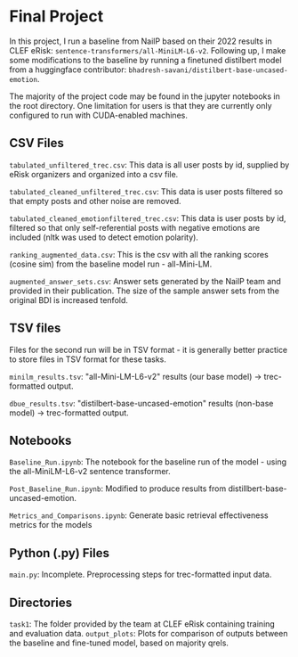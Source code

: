 # Final Project

In this project, I run a baseline from NailP based on their 2022 results in CLEF eRisk: `sentence-transformers/all-MiniLM-L6-v2`.
Following up, I make some modifications to the baseline by running a finetuned distilbert model from a huggingface contributor: 
`bhadresh-savani/distilbert-base-uncased-emotion`. 

The majority of the project code may be found in the jupyter notebooks in the root directory. 
One limitation for users is that they are currently only configured to run with CUDA-enabled machines. 

## CSV Files

`tabulated_unfiltered_trec.csv`: This data is all user posts by id, supplied by eRisk organizers and organized into a csv file.

`tabulated_cleaned_unfiltered_trec.csv`: This data is user posts filtered so that empty posts and other noise are removed.

`tabulated_cleaned_emotionfiltered_trec.csv`: This data is user posts by id, filtered so that only self-referential posts with negative emotions are included (nltk was used to detect emotion polarity).

`ranking_augmented_data.csv`: This is the csv with all the ranking scores (cosine sim) from the baseline model run - all-Mini-LM.

`augmented_answer_sets.csv`: Answer sets generated by the NailP team and provided in their publication. The size of the sample answer sets from the original BDI is increased tenfold.

## TSV files

Files for the second run will be in TSV format - it is generally better practice to store files in TSV format for these tasks.

`minilm_results.tsv`: "all-Mini-LM-L6-v2" results (our base model) -> trec-formatted output.

`dbue_results.tsv`: "distilbert-base-uncased-emotion" results (non-base model) -> trec-formatted output.

## Notebooks

`Baseline_Run.ipynb`: The notebook for the baseline run of the model - using the all-MiniLM-L6-v2 sentence transformer.

`Post_Baseline_Run.ipynb`: Modified to produce results from distillbert-base-uncased-emotion.

`Metrics_and_Comparisons.ipynb`: Generate basic retrieval effectiveness metrics for the models 

## Python (.py) Files

`main.py`: Incomplete. Preprocessing steps for trec-formatted input data.

## Directories
`task1`: The folder provided by the team at CLEF eRisk containing training and evaluation data.
`output_plots`: Plots for comparison of outputs between the baseline and fine-tuned model, based on majority qrels.
